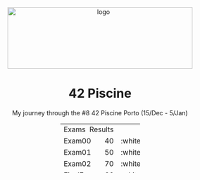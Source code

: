 <div align='center'>

<img src="https://www.42network.org/wp-content/uploads/2022/01/42-Porto-300x100.jpg" alt="logo" width="420" height="140" />

<h1>42 Piscine</h1>
<p>My journey through the #8 42 Piscine Porto (15/Dec - 5/Jan)</p>
</div>

<div align='center'>
  <table style="width: 181px; height: 112px;">
    <tbody>
      <tr>
        <td style="width: 180px;" colspan="3">Exams&nbsp;&nbsp;Results</td>
      </tr>
      <tr>
        <td style="width: 91.4531px;">Exam00</td>
        <td style="width: 88.5469px;">40</td>
        <td style="width: 88.5469px;">:white_check_mark:</td>
      </tr>
      <tr>
        <td style="width: 91.4531px;">Exam01</td>
        <td style="width: 88.5469px;">50</td>
        <td style="width: 88.5469px;">:white_check_mark:</td>
      </tr>
      <tr>
        <td style="width: 91.4531px;">Exam02</td>
        <td style="width: 88.5469px;">70</td>
        <td style="width: 88.5469px;">:white_check_mark:</td>
      </tr>
      <tr>
        <td style="width: 91.4531px;">FinalExam</td>
        <td style="width: 88.5469px;">66</td>
        <td style="width: 88.5469px;">:white_check_mark:</td>
      </tr>
    </tbody>
  </table>
</div>
